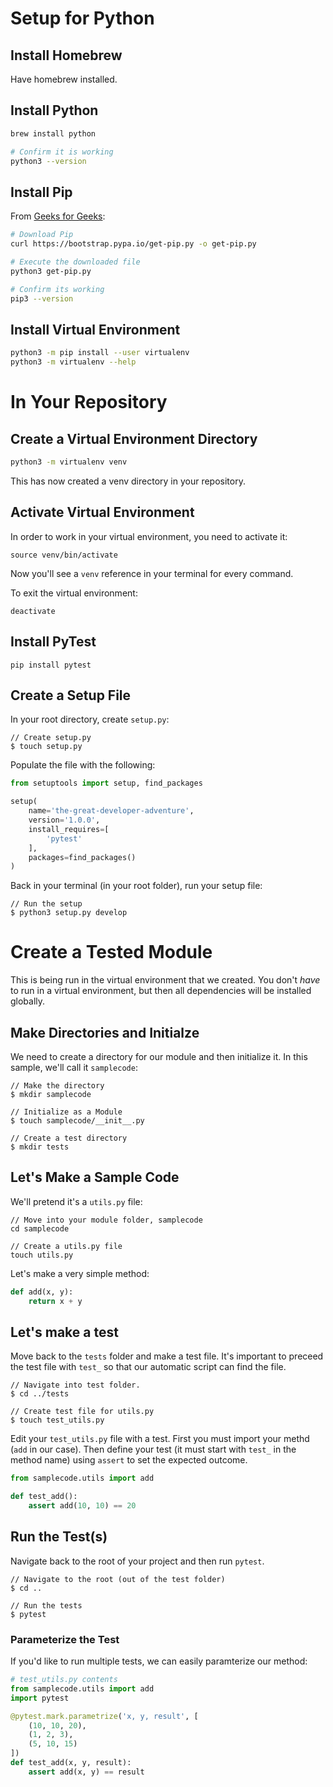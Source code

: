# Setup for Python

## Install Homebrew
Have homebrew installed.

## Install Python
```bash
brew install python

# Confirm it is working
python3 --version
```

## Install Pip
From [Geeks for Geeks](https://www.geeksforgeeks.org/how-to-install-pip-in-macos/):

```bash
# Download Pip
curl https://bootstrap.pypa.io/get-pip.py -o get-pip.py

# Execute the downloaded file
python3 get-pip.py

# Confirm its working
pip3 --version
```

## Install Virtual Environment
```bash
python3 -m pip install --user virtualenv
python3 -m virtualenv --help
```

# In Your Repository

## Create a Virtual Environment Directory
```bash
python3 -m virtualenv venv
```

This has now created a venv directory in your repository.

## Activate Virtual Environment

In order to work in your virtual environment, you need to activate it:

```shell
source venv/bin/activate
```

Now you'll see a `venv` reference in your terminal for every command.

To exit the virtual environment:

```shell
deactivate
```

## Install PyTest

```shell
pip install pytest
```

## Create a Setup File

In your root directory, create `setup.py`:

```shell
// Create setup.py
$ touch setup.py
```

Populate the file with the following:

```py
from setuptools import setup, find_packages

setup(
    name='the-great-developer-adventure',
    version='1.0.0',
    install_requires=[
        'pytest'
    ],
    packages=find_packages()
)
```

Back in your terminal (in your root folder), run your setup file:

```shell
// Run the setup
$ python3 setup.py develop
```

# Create a Tested Module

This is being run in the virtual environment that we created. You don't _have_ to run in a virtual environment, but then all dependencies will be installed globally.

## Make Directories and Initialze

We need to create a directory for our module and then initialize it. In this sample, we'll call it `samplecode`:

```shell
// Make the directory
$ mkdir samplecode

// Initialize as a Module
$ touch samplecode/__init__.py

// Create a test directory
$ mkdir tests
```

## Let's Make a Sample Code

We'll pretend it's a `utils.py` file:

```shell
// Move into your module folder, samplecode
cd samplecode

// Create a utils.py file
touch utils.py
```

Let's make a very simple method:

```py
def add(x, y):
    return x + y
```

## Let's make a test

Move back to the `tests` folder and make a test file. It's important to preceed the test file with `test_` so that our automatic script can find the file.

```shell
// Navigate into test folder.
$ cd ../tests

// Create test file for utils.py
$ touch test_utils.py
```

Edit your `test_utils.py` file with a test. First you must import your methd (`add` in our case). Then define your test (it must start with `test_` in the method name) using `assert` to set the expected outcome.

```py
from samplecode.utils import add

def test_add():
    assert add(10, 10) == 20
```

## Run the Test(s)

Navigate back to the root of your project and then run `pytest`.

```shell
// Navigate to the root (out of the test folder)
$ cd ..

// Run the tests
$ pytest
```

### Parameterize the Test

If you'd like to run multiple tests, we can easily paramterize our method:

```py
# test_utils.py contents
from samplecode.utils import add
import pytest

@pytest.mark.parametrize('x, y, result', [
    (10, 10, 20),
    (1, 2, 3),
    (5, 10, 15)
])
def test_add(x, y, result):
    assert add(x, y) == result
```
